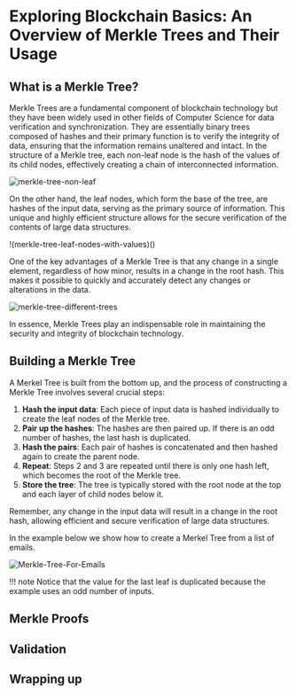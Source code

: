 # Exploring Blockchain Basics: An Overview of Merkle Trees and Their Usage

## What is a Merkle Tree?

Merkle Trees are a fundamental component of blockchain technology but they have been widely used in other fields of Computer Science for data verification and synchronization. They are essentially binary trees composed of hashes and their primary function is to verify the integrity of data, ensuring that the information remains unaltered and intact. In the structure of a Merkle tree, each non-leaf node is the hash of the values of its child nodes, effectively creating a chain of interconnected information.

![merkle-tree-non-leaf]()

On the other hand, the leaf nodes, which form the base of the tree, are hashes of the input data, serving as the primary source of information. This unique and highly efficient structure allows for the secure verification of the contents of large data structures.

!(merkle-tree-leaf-nodes-with-values)()

One of the key advantages of a Merkle Tree is that any change in a single element, regardless of how minor, results in a change in the root hash. This makes it possible to quickly and accurately detect any changes or alterations in the data.

![merkle-tree-different-trees]()

In essence, Merkle Trees play an indispensable role in maintaining the security and integrity of blockchain technology.

## Building a Merkle Tree

A Merkel Tree is built from the bottom up, and the process of constructing a Merkle Tree involves several crucial steps:

1. **Hash the input data**: Each piece of input data is hashed individually to create the leaf nodes of the Merkle tree.
2. **Pair up the hashes**: The hashes are then paired up. If there is an odd number of hashes, the last hash is duplicated.
3. **Hash the pairs**: Each pair of hashes is concatenated and then hashed again to create the parent node.
4. **Repeat**: Steps 2 and 3 are repeated until there is only one hash left, which becomes the root of the Merkle tree.
5. **Store the tree**: The tree is typically stored with the root node at the top and each layer of child nodes below it.

Remember, any change in the input data will result in a change in the root hash, allowing efficient and secure verification of large data structures.

In the example below we show how to create a Merkel Tree from a list of emails.

![Merkle-Tree-For-Emails]()

!!! note
    Notice that the value for the last leaf is duplicated because the example uses an odd number of inputs.

## Merkle Proofs

## Validation

## Wrapping up
